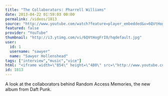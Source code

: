 ```yaml
---
title: "The Collaborators: Pharrell Williams"
date: 2013-04-22 01:59:03 00:00
permalink: /videos/1813
source: "http://www.youtube.com/watch?feature=player_embedded&v=6QVtHogFrI0"
featured: false
provider: "YouTube"
thumbnail: "http://i3.ytimg.com/vi/6QVtHogFrI0/hqdefault.jpg"
user:
  id: 1
  username: "sawyer"
  name: "Sawyer Hollenshead"
tags: ["interview","music","vice"]
html: "<iframe width=\"854\" height=\"480\" src=\"http://www.youtube.com/embed/6QVtHogFrI0?wmode=transparent&feature=oembed\" frameborder=\"0\" allowfullscreen></iframe>"
id: 1813
---
```


A look at the collaborators behind Random Access Memories, the new album from Daft Punk.